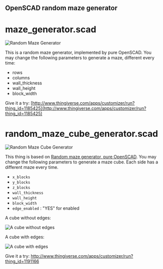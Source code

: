 OpenSCAD random maze generator
------------------------------

# maze_generator.scad

![Random Maze Generator](http://thingiverse-production-new.s3.amazonaws.com/renders/f2/c4/6e/ce/f5/12316500_10153120090346831_3688134571816621464_n_preview_featured.jpg)

This is a random maze generator, implemented by pure OpenSCAD. You may change the following parameters to generate a maze, different every time:

- rows
- columns
- wall_thickness
- wall_height
- block_width

Give it a try: [http://www.thingiverse.com/apps/customizer/run?thing_id=1185425](http://www.thingiverse.com/apps/customizer/run?thing_id=1185425)


# random\_maze\_cube_generator.scad

![Random Maze Cube Generator](http://thingiverse-production-new.s3.amazonaws.com/renders/0a/d4/e7/19/8c/random_maze_cube_generator_preview_featured.jpg)

This thing is based on [Random maze generator, pure OpenSCAD](https://www.thingiverse.com/thing:1185425). You may change the following parameters to generate a maze cube. Each side has a different maze every time.

- `x_blocks`
- `y_blocks`
- `z_blocks`
- `wall_thickness`
- `wall_height`
- `block_width`
- `edge_enabled` : "YES" for enabled

A cube without edges:

![A cube without edges](http://thingiverse-production-new.s3.amazonaws.com/renders/4e/d5/95/35/e6/random_maze_cube_generator_without_edges_preview_featured.JPG)

A cube with edges:

![A cube with edges](http://thingiverse-production-new.s3.amazonaws.com/renders/92/44/f4/e9/06/random_maze_cube_generator_with_edges_preview_featured.JPG)

 
Give it a try:
http://www.thingiverse.com/apps/customizer/run?thing_id=1191166